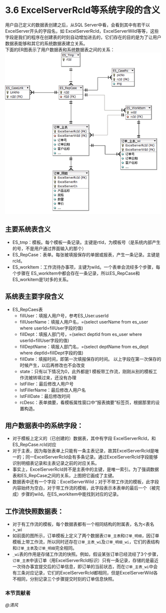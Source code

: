 # 3.6 ExcelServerRcId等系统字段的含义  
用户自己定义的数据表创建之后，从SQL Server中看，会看到其中有若干以ExcelServer开头的字段名，如 ExcelServerRcId，ExcelServerWiId等等，这些字段是我们的程序在创建表的时刻自动增加进去的，它们存在的目的是为了让用户数据表能够和其它的系统数据表建立关系。  
下面的ER图表示了用户数据表和系统数据表之间的关系：  
![](./3.6.png)
 
## 主要系统表含义
* ES_tmp：模板。每个模板一条记录。主键是rtId，为模板号（是系统内部产生的号，不是用户通过界面输入的那个） 
* ES_RepCase：表单。每张被填报保存的单据或报表，产生一条记录。主键是rcId。 
* ES_workItem：工作流待办事项，主键为wiId。一个表单会流经多个步骤，每个步骤在 ES_workItem中都会存在一条记录，所以ES_RepCase和ES_workitem是1对多的关系。

## 系统表主要字段含义
* ES_RepCaes表
	* fillUser：填报人用户号，参考ES_User.userId 
	* fillUserName：填报人用户名，=(select userName from es_user where userId=fillUser字段的值) 
	* fillDept：填报人部门号，=(select deptId from es_user where userId=fillUser字段的值) 
	* fillDeptName：填报人部门名，=(select deptName from es_dept where deptId=fillDept字段的值) 
	* fillDate：填报时间，即第一次填报保存的时间。 
以上字段在第一次保存的时候产生，以后再修改也不会改变  
	* state：只有以下情况为0，此外都是1
模板带工作流，刚刚从别的模板工作流被转填过来，还没有办理  
	* lstFiller：最后修改人用户号 
	* lstFillerName：最后修改人用户名 
	* lstFillDate：最后修改时间 
	* rcDesc：表单摘要，看模板属性窗口中“报表摘要”标签页，根据那里的设置构造。
	 
## 用户数据表中的系统字段：
 * 对于模板上定义的（已创建的）数据表，其中有字段 ExcelServerRcId，和ES_RepCase.rcId对应
 * 对于主表，因为每张表单上只能有一条主表记录，故其ExcelServerRcId是唯一的；同一ExcelServerRcId会有多条记录。通过ExcelServerRcId字段能够识别明细表记录和主表记录之前的对应关系。
 * 事实上，ExcelServerRcId并不是主表中的主键，是唯一索引。为了强调数据表和ES_RepCase之间的关系，上图把它画成了主键。
 * 数据表中还有一个字段：ExcelServerWiId；对于不带工作流的模板，此字段内容始终为空白，对于带工作流的模板，此字段表示本表单的最后一个（被完成）步骤的wiId。在ES_workItem中能找到对应的记录。

## 工作流快照数据表：
 * 对于有工作流的模板，每个数据表都有一个相同结构的附属表，名为<表名>_wi
 * 如前面的图所示，订单模板上定义了两个数据表`订单_主表`和`订单_明细`，因订单模板上带工作流，所以同时还存在`订单_主表_wi`及`订单_明细_wi`，它们的表结构和`订单_主表`及`订单_明细`完全相同。
 * `_wi`表的作用是存储工作流的快照。例如，假设某张订单已经流经了3个步骤，`订单_主表`中该订单（用ExcelServerRcId标识）只有一条记录，存储的是最近一次待办事宜提交后的订单信息，即订单的当前状态，而在`订单_主表_wi`中会有三条对应记录，它们的ExcelServerRcId都相同，但是ExcelServerWiId各不相同，分别记录三个步骤提交时刻的订单信息快照。

### 本节贡献者
*@清风*
